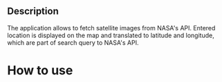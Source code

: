 ## Description

The application allows to fetch satellite images from NASA's API. 
Entered location is displayed on the map and translated to latitude and longitude, which are part of search query to NASA's API. 

# How to use
